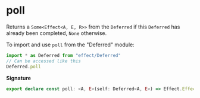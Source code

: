 # poll

Returns a `Some<Effect<A, E, R>>` from the `Deferred` if this `Deferred` has
already been completed, `None` otherwise.

To import and use `poll` from the "Deferred" module:

```ts
import * as Deferred from "effect/Deferred"
// Can be accessed like this
Deferred.poll
```

**Signature**

```ts
export declare const poll: <A, E>(self: Deferred<A, E>) => Effect.Effect<Option.Option<Effect.Effect<A, E>>>
```
